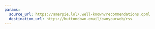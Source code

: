 ```yaml
---
params:
  source_url: https://amerpie.lol/.well-known/recommendations.opml
  destination_url: https://buttondown.email/ownyourweb/rss
---
```

